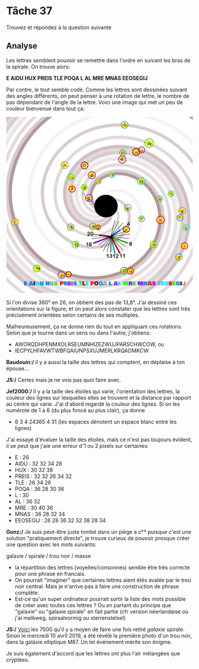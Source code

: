 # Tâche 37

Trouvez et répondez à la question suivante


## Analyse

Les lettres semblent pouvoir se remettre dans l'ordre en suivant les bras de la spirale. On trouve alors:

**E AIDU HUX PREIS TLE POQA L AL MRE MNAS EEOSEGIJ**

Par contre, le tout semble codé. Comme les lettres sont dessinées suivant des angles différents, on peut penser à une rotation de lettre, le nombre de pas dépendant de l'angle de la lettre. Voici une image qui met un peu de couleur bienvenue dans tout ça:

![Galxy](37-Galaxy.jpg)

Si l'on divise 360° en 26, on obtient des pas de 13,8°. J'ai dessiné ces orientations sur la figure, et on peut alors constater que les lettres sont très précisément orientées selon certains de ses multiples.

Malheureusement, ça ne donne rien du tout en appliquant ces rotations. Selon que je tourne dans un sens ou dans l'autre, j'obtiens:

* AWORQDHPENMXOLRSEUMNHIZEZWUJPARSCHWCOW, ou
* IECPYLHFAVWTWBFQAIUNPSXUJMERLKRQADMKCW

**Baudouin:/** il y a aussi la taille des lettres qui comptent, en déplaise à ton épouse...

**JS:/** Certes mais je ne vois pas quoi faire avec.

**Jef2000:/** Il y a la taille des étoiles qui varie, l'orientation des lettres, la couleur des lignes sur  lesquelles elles se trouvent et la distance par rapport au centre qui varie.
J'ai d'abord regardé la couleur des lignes. Si on les numérote de 1 à 6 (du plus foncé au plus clair), ça donne
* 6 3 4 24365 4 31 (les espaces dénotent un espace blanc entre les lignes)

J'ai essayé d'évaluer la taille des étoiles, mais ce n'est pas toujours évident, il se peut que j'aie une erreur d'1 ou 2 pixels sur certaines:
* E : 26
* AIDU : 32 32 34 28
* HUX : 30 32 38
* PREIS : 32 32 26 34 32
* TLE : 26 34 26
* POQA : 36 28 30 36
* L : 30
* AL : 36 32
* MRE : 30 40 36
* MNAS : 36 28 32 34
* EEOSEGIJ : 26 28 36 32 32 38 28 34

**Gonz:/**
Je suis peut-être juste tombé dans un piège a c** puisque c'est une solution "pratiquement directe", je trouve curieux de pouvoir presque créer une question avec les mots suivants:

galaxie / spirale / trou noir / masse

* la répartition des lettres (voyelles/consonnes) semble être très correcte pour une phrase en francais.
* On pourrait "imaginer" que certaines lettres aient étés avalée par le trou noir central. Mais je n'arrive pas à faire une construction de phrase complète.
* Est-ce qu'un super ordinateur pourrait sortir la liste des mots possible de créer avec toutes ces lettres ? Ou en partant du principe que "galaxie" ou "galaxie spirale" en fait partie (cfr version néerlandaise où j'ai melkweg, spiraalvormig ou sterrenstelsel)

**JS:/**
[Voici](37-list.txt) les 7000 qu'il y a moyen de faire une fois retiré *galaxie spirale*.
Sinon le mercredi 10 avril 2019, a été révélé la première photo d'un trou noir, dans la galaxie elliptique M87. Un tel événement mérite son énigme.

Je suis également d'accord que les lettres ont plus l'air mélangées que cryptées.


